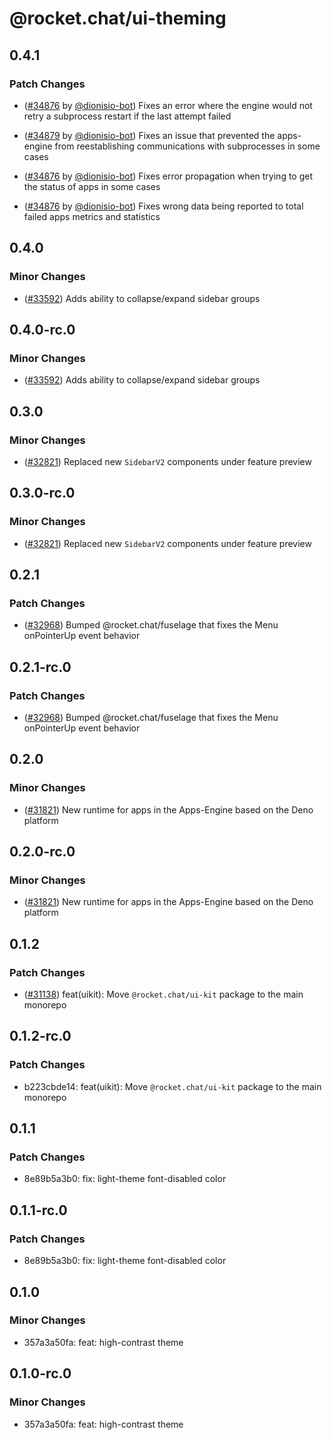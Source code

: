 # @rocket.chat/ui-theming

## 0.4.1

### Patch Changes

- ([#34876](https://github.com/RocketChat/Rocket.Chat/pull/34876) by [@dionisio-bot](https://github.com/dionisio-bot)) Fixes an error where the engine would not retry a subprocess restart if the last attempt failed

- ([#34879](https://github.com/RocketChat/Rocket.Chat/pull/34879) by [@dionisio-bot](https://github.com/dionisio-bot)) Fixes an issue that prevented the apps-engine from reestablishing communications with subprocesses in some cases

- ([#34876](https://github.com/RocketChat/Rocket.Chat/pull/34876) by [@dionisio-bot](https://github.com/dionisio-bot)) Fixes error propagation when trying to get the status of apps in some cases

- ([#34876](https://github.com/RocketChat/Rocket.Chat/pull/34876) by [@dionisio-bot](https://github.com/dionisio-bot)) Fixes wrong data being reported to total failed apps metrics and statistics

## 0.4.0

### Minor Changes

- ([#33592](https://github.com/RocketChat/Rocket.Chat/pull/33592)) Adds ability to collapse/expand sidebar groups

## 0.4.0-rc.0

### Minor Changes

- ([#33592](https://github.com/RocketChat/Rocket.Chat/pull/33592)) Adds ability to collapse/expand sidebar groups

## 0.3.0

### Minor Changes

- ([#32821](https://github.com/RocketChat/Rocket.Chat/pull/32821)) Replaced new `SidebarV2` components under feature preview

## 0.3.0-rc.0

### Minor Changes

- ([#32821](https://github.com/RocketChat/Rocket.Chat/pull/32821)) Replaced new `SidebarV2` components under feature preview

## 0.2.1

### Patch Changes

- ([#32968](https://github.com/RocketChat/Rocket.Chat/pull/32968)) Bumped @rocket.chat/fuselage that fixes the Menu onPointerUp event behavior

## 0.2.1-rc.0

### Patch Changes

- ([#32968](https://github.com/RocketChat/Rocket.Chat/pull/32968)) Bumped @rocket.chat/fuselage that fixes the Menu onPointerUp event behavior

## 0.2.0

### Minor Changes

- ([#31821](https://github.com/RocketChat/Rocket.Chat/pull/31821)) New runtime for apps in the Apps-Engine based on the Deno platform

## 0.2.0-rc.0

### Minor Changes

- ([#31821](https://github.com/RocketChat/Rocket.Chat/pull/31821)) New runtime for apps in the Apps-Engine based on the Deno platform

## 0.1.2

### Patch Changes

- ([#31138](https://github.com/RocketChat/Rocket.Chat/pull/31138)) feat(uikit): Move `@rocket.chat/ui-kit` package to the main monorepo

## 0.1.2-rc.0

### Patch Changes

- b223cbde14: feat(uikit): Move `@rocket.chat/ui-kit` package to the main monorepo

## 0.1.1

### Patch Changes

- 8e89b5a3b0: fix: light-theme font-disabled color

## 0.1.1-rc.0

### Patch Changes

- 8e89b5a3b0: fix: light-theme font-disabled color

## 0.1.0

### Minor Changes

- 357a3a50fa: feat: high-contrast theme

## 0.1.0-rc.0

### Minor Changes

- 357a3a50fa: feat: high-contrast theme
